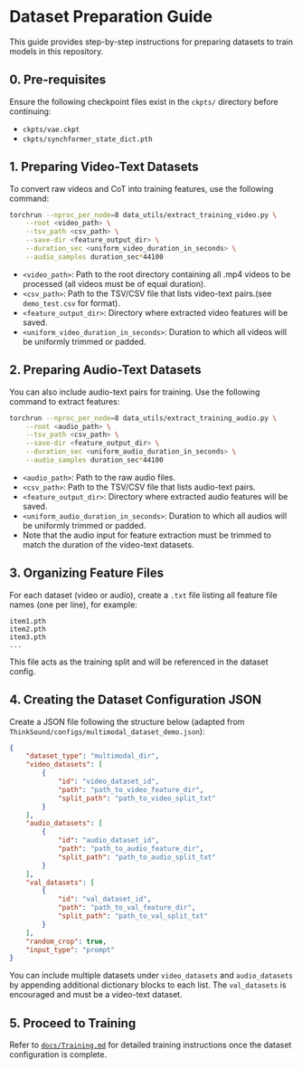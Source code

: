 # Dataset Preparation Guide

This guide provides step-by-step instructions for preparing datasets to train models in this repository.

## 0. Pre-requisites

Ensure the following checkpoint files exist in the `ckpts/` directory before continuing:

* `ckpts/vae.ckpt`
* `ckpts/synchformer_state_dict.pth`

## 1. Preparing Video-Text Datasets

To convert raw videos and CoT into training features, use the following command:

```bash
torchrun --nproc_per_node=8 data_utils/extract_training_video.py \
    --root <video_path> \
    --tsv_path <csv_path> \
    --save-dir <feature_output_dir> \
    --duration_sec <uniform_video_duration_in_seconds> \
    --audio_samples duration_sec*44100
```

* `<video_path>`: Path to the root directory containing all .mp4 videos to be processed (all videos must be of equal duration).
* `<csv_path>`: Path to the TSV/CSV file that lists video-text pairs.(see `demo_test.csv` for format).
* `<feature_output_dir>`: Directory where extracted video features will be saved.
* `<uniform_video_duration_in_seconds>`: Duration to which all videos will be uniformly trimmed or padded.

## 2. Preparing Audio-Text Datasets

You can also include audio-text pairs for training. Use the following command to extract features:

```bash
torchrun --nproc_per_node=8 data_utils/extract_training_audio.py \
    --root <audio_path> \
    --tsv_path <csv_path> \
    --save-dir <feature_output_dir> \
    --duration_sec <uniform_audio_duration_in_seconds> \
    --audio_samples duration_sec*44100
```

* `<audio_path>`: Path to the raw audio files.
* `<csv_path>`: Path to the TSV/CSV file that lists audio-text pairs.
* `<feature_output_dir>`: Directory where extracted audio features will be saved.
* `<uniform_audio_duration_in_seconds>`: Duration to which all audios will be uniformly trimmed or padded.
* Note that the audio input for feature extraction must be trimmed to match the duration of the video-text datasets.
 
## 3. Organizing Feature Files

For each dataset (video or audio), create a `.txt` file listing all feature file names (one per line), for example:

```
item1.pth
item2.pth
item3.pth
...
```

This file acts as the training split and will be referenced in the dataset config.

## 4. Creating the Dataset Configuration JSON

Create a JSON file following the structure below (adapted from `ThinkSound/configs/multimodal_dataset_demo.json`):

```json
{
    "dataset_type": "multimodal_dir",
    "video_datasets": [
        {
            "id": "video_dataset_id",
            "path": "path_to_video_feature_dir",
            "split_path": "path_to_video_split_txt"
        }
    ],
    "audio_datasets": [
        {
            "id": "audio_dataset_id",
            "path": "path_to_audio_feature_dir",
            "split_path": "path_to_audio_split_txt"
        }
    ],
    "val_datasets": [
        {
            "id": "val_dataset_id",
            "path": "path_to_val_feature_dir",
            "split_path": "path_to_val_split_txt"
        }
    ],
    "random_crop": true,
    "input_type": "prompt"
}
```

You can include multiple datasets under `video_datasets` and `audio_datasets` by appending additional dictionary blocks to each list. The `val_datasets` is encouraged and must be a video-text dataset.

## 5. Proceed to Training

Refer to [`docs/Training.md`](./Training.md) for detailed training instructions once the dataset configuration is complete.

